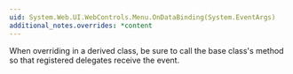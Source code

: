 ```yaml
---
uid: System.Web.UI.WebControls.Menu.OnDataBinding(System.EventArgs)
additional_notes.overrides: *content
---
```


<p>When overriding <xref href="System.Web.UI.WebControls.Menu.OnDataBinding(System.EventArgs)"></xref> in a derived class, be sure to call the base class's <xref href="System.Web.UI.WebControls.Menu.OnDataBinding(System.EventArgs)"></xref> method so that registered delegates receive the event.</p>


